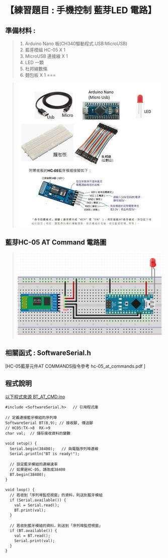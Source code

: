 <h1>【練習題目 : 手機控制 藍芽LED 電路】</h1>

## 準備材料 : 
>1. Arduino Nano 板(CH340驅動程式.USB:MicroUSB)
>2. 藍芽模組 HC-05 X 1
>3. MicroUSB 連接線 X 1
>4. LED 一顆
>5. 杜邦線數條
>6. 麵包板 X 1
===
 
>![](https://github.com/derricktsai0904/Arduino/blob/master/03%20Arduino%20%E9%80%B2%E9%9A%8E%E5%AF%A6%E4%BD%9C%E7%AF%84%E4%BE%8B/01%20%E8%97%8D%E8%8A%BD%E6%87%89%E7%94%A8/Arduino_BT_LED.JPG?raw=true)

## 藍芽HC-05 AT Command 電路圖

>![](https://github.com/derricktsai0904/Arduino/blob/master/03%20Arduino%20%E9%80%B2%E9%9A%8E%E5%AF%A6%E4%BD%9C%E7%AF%84%E4%BE%8B/01%20%E8%97%8D%E8%8A%BD%E6%87%89%E7%94%A8/BT_AT_CMD_C.JPG?raw=true)

## 相關函式 : SoftwareSerial.h

[以下程式來源 hc-05_at_commands.pdf ]:https://github.com/derricktsai0904/Arduino/blob/master/03%20Arduino%20%E9%80%B2%E9%9A%8E%E5%AF%A6%E4%BD%9C%E7%AF%84%E4%BE%8B/01%20%E8%97%8D%E8%8A%BD%E6%87%89%E7%94%A8/hc-05_at_commands.pdf "hc-05_at_commands.pdf"

[HC-05藍芽元件AT COMMANDS指令參考 hc-05_at_commands.pdf ]

## 程式說明

[以下程式來源 BT_AT_CMD.ino ]:https://github.com/derricktsai0904/Arduino/blob/master/03%20Arduino%20%E9%80%B2%E9%9A%8E%E5%AF%A6%E4%BD%9C%E7%AF%84%E4%BE%8B/01%20%E8%97%8D%E8%8A%BD%E6%87%89%E7%94%A8/BT_AT_CMD.ino "BT_AT_CMD.ino"
[以下程式來源 BT_AT_CMD.ino ]
``` arduino
#include <SoftwareSerial.h>   // 引用程式庫
 
// 定義連接藍牙模組的序列埠
SoftwareSerial BT(8,9); // 接收腳, 傳送腳
// HC05:TX->8  RX->9
char val;  // 儲存接收資料的變數
 
void setup() {
  Serial.begin(38400);   // 與電腦序列埠連線
  Serial.println("BT is ready!");
 
  // 設定藍牙模組的連線速率
  // 如果是HC-05，請改成38400
  BT.begin(38400);
}
 
void loop() {
  // 若收到「序列埠監控視窗」的資料，則送到藍牙模組
  if (Serial.available()) {
    val = Serial.read();
    BT.print(val);
  }
 
  // 若收到藍牙模組的資料，則送到「序列埠監控視窗」
  if (BT.available()) {
    val = BT.read();
    Serial.print(val);
  }
}

```
